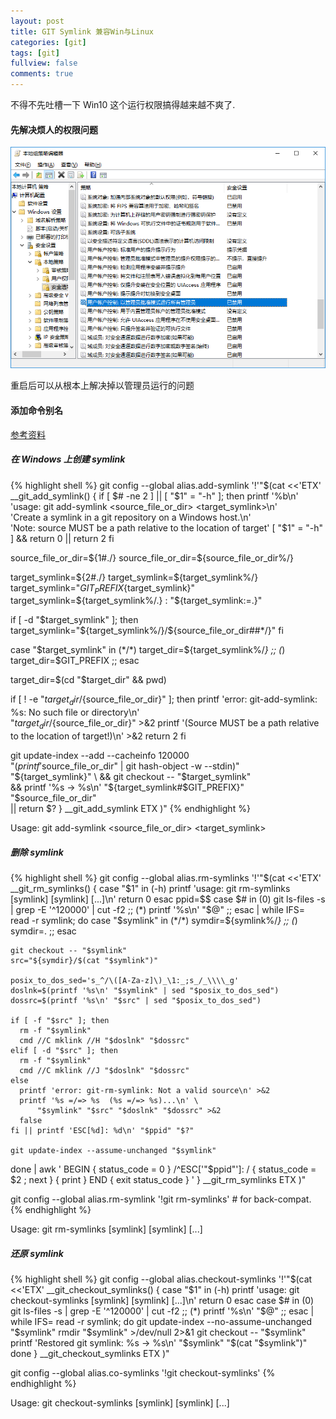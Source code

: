 ```yaml
---
layout: post
title: GIT Symlink 兼容Win与Linux
categories: [git]
tags: [git]
fullview: false
comments: true
---
```


不得不先吐槽一下 Win10 这个运行权限搞得越来越不爽了.

#### 先解决烦人的权限问题

![Win10.AdminRun](/assets/image/AdminRun.png)

重启后可以从根本上解决掉以管理员运行的问题

#### 添加命令别名

[参考资料](http://stackoverflow.com/a/16754068)

##### 在 Windows 上创建 symlink
{% highlight shell %}
git config --global alias.add-symlink '!'"$(cat <<'ETX'
__git_add_symlink() {
  if [ $# -ne 2 ] || [ "$1" = "-h" ]; then
    printf '%b\n' \
        'usage: git add-symlink <source_file_or_dir> <target_symlink>\n' \
        'Create a symlink in a git repository on a Windows host.\n' \
        'Note: source MUST be a path relative to the location of target'
    [ "$1" = "-h" ] && return 0 || return 2
  fi

  source_file_or_dir=${1#./}
  source_file_or_dir=${source_file_or_dir%/}

  target_symlink=${2#./}
  target_symlink=${target_symlink%/}
  target_symlink="${GIT_PREFIX}${target_symlink}"
  target_symlink=${target_symlink%/.}
  : "${target_symlink:=.}"

  if [ -d "$target_symlink" ]; then
    target_symlink="${target_symlink%/}/${source_file_or_dir##*/}"
  fi

  case "$target_symlink" in
    (*/*) target_dir=${target_symlink%/*} ;;
    (*) target_dir=$GIT_PREFIX ;;
  esac

  target_dir=$(cd "$target_dir" && pwd)

  if [ ! -e "${target_dir}/${source_file_or_dir}" ]; then
    printf 'error: git-add-symlink: %s: No such file or directory\n' \
        "${target_dir}/${source_file_or_dir}" >&2
    printf '(Source MUST be a path relative to the location of target!)\n' >&2
    return 2
  fi

  git update-index --add --cacheinfo 120000 \
      "$(printf '%s' "$source_file_or_dir" | git hash-object -w --stdin)" \
      "${target_symlink}" \
    && git checkout -- "$target_symlink" \
    && printf '%s -> %s\n' "${target_symlink#$GIT_PREFIX}" "$source_file_or_dir" \
    || return $?
}
__git_add_symlink
ETX
)"
{% endhighlight %}

Usage: git add-symlink <source_file_or_dir> <target_symlink>

##### 删除 symlink

{% highlight shell %}
git config --global alias.rm-symlinks '!'"$(cat <<'ETX'
__git_rm_symlinks() {
  case "$1" in (-h)
    printf 'usage: git rm-symlinks [symlink] [symlink] [...]\n'
    return 0
  esac
  ppid=$$
  case $# in
    (0) git ls-files -s | grep -E '^120000' | cut -f2 ;;
    (*) printf '%s\n' "$@" ;;
  esac | while IFS= read -r symlink; do
    case "$symlink" in
      (*/*) symdir=${symlink%/*} ;;
      (*) symdir=. ;;
    esac

    git checkout -- "$symlink"
    src="${symdir}/$(cat "$symlink")"

    posix_to_dos_sed='s_^/\([A-Za-z]\)_\1:_;s_/_\\\\_g'
    doslnk=$(printf '%s\n' "$symlink" | sed "$posix_to_dos_sed")
    dossrc=$(printf '%s\n' "$src" | sed "$posix_to_dos_sed")

    if [ -f "$src" ]; then
      rm -f "$symlink"
      cmd //C mklink //H "$doslnk" "$dossrc"
    elif [ -d "$src" ]; then
      rm -f "$symlink"
      cmd //C mklink //J "$doslnk" "$dossrc"
    else
      printf 'error: git-rm-symlink: Not a valid source\n' >&2
      printf '%s =/=> %s  (%s =/=> %s)...\n' \
          "$symlink" "$src" "$doslnk" "$dossrc" >&2
      false
    fi || printf 'ESC[%d]: %d\n' "$ppid" "$?"

    git update-index --assume-unchanged "$symlink"
  done | awk '
    BEGIN { status_code = 0 }
    /^ESC\['"$ppid"'\]: / { status_code = $2 ; next }
    { print }
    END { exit status_code }
  '
}
__git_rm_symlinks
ETX
)"

git config --global alias.rm-symlink '!git rm-symlinks'  # for back-compat.
{% endhighlight %}

Usage: git rm-symlinks [symlink] [symlink] [...]

##### 还原 symlink

{% highlight shell %}
git config --global alias.checkout-symlinks '!'"$(cat <<'ETX'
__git_checkout_symlinks() {
  case "$1" in (-h)
    printf 'usage: git checkout-symlinks [symlink] [symlink] [...]\n'
    return 0
  esac
  case $# in
    (0) git ls-files -s | grep -E '^120000' | cut -f2 ;;
    (*) printf '%s\n' "$@" ;;
  esac | while IFS= read -r symlink; do
    git update-index --no-assume-unchanged "$symlink"
    rmdir "$symlink" >/dev/null 2>&1
    git checkout -- "$symlink"
    printf 'Restored git symlink: %s -> %s\n' "$symlink" "$(cat "$symlink")"
  done
}
__git_checkout_symlinks
ETX
)"

git config --global alias.co-symlinks '!git checkout-symlinks'
{% endhighlight %}

Usage: git checkout-symlinks [symlink] [symlink] [...]

